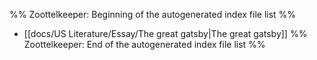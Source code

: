 %% Zoottelkeeper: Beginning of the autogenerated index file list  %%
-  [[docs/US Literature/Essay/The great gatsby|The great gatsby]]
%% Zoottelkeeper: End of the autogenerated index file list  %%
